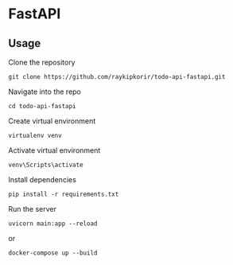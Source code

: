 # FastAPI

## Usage
Clone the repository
```
git clone https://github.com/raykipkorir/todo-api-fastapi.git
```
Navigate into the repo
```
cd todo-api-fastapi
```
Create virtual environment
```
virtualenv venv
```
Activate virtual environment
```
venv\Scripts\activate
```
Install dependencies
```
pip install -r requirements.txt
```
Run the server
```
uvicorn main:app --reload
```
or
```
docker-compose up --build
```
